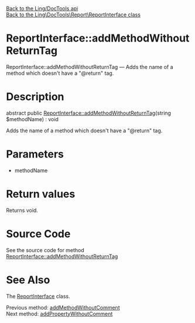 [Back to the Ling/DocTools api](https://github.com/lingtalfi/DocTools/blob/master/doc/api/Ling/DocTools.md)<br>
[Back to the Ling\DocTools\Report\ReportInterface class](https://github.com/lingtalfi/DocTools/blob/master/doc/api/Ling/DocTools/Report/ReportInterface.md)


ReportInterface::addMethodWithoutReturnTag
================



ReportInterface::addMethodWithoutReturnTag — Adds the name of a method which doesn't have a "@return" tag.




Description
================


abstract public [ReportInterface::addMethodWithoutReturnTag](https://github.com/lingtalfi/DocTools/blob/master/doc/api/Ling/DocTools/Report/ReportInterface/addMethodWithoutReturnTag.md)(string $methodName) : void




Adds the name of a method which doesn't have a "@return" tag.




Parameters
================


- methodName

    


Return values
================

Returns void.








Source Code
===========
See the source code for method [ReportInterface::addMethodWithoutReturnTag](https://github.com/lingtalfi/DocTools/blob/master/Report/ReportInterface.php#L225-L225)


See Also
================

The [ReportInterface](https://github.com/lingtalfi/DocTools/blob/master/doc/api/Ling/DocTools/Report/ReportInterface.md) class.

Previous method: [addMethodWithoutComment](https://github.com/lingtalfi/DocTools/blob/master/doc/api/Ling/DocTools/Report/ReportInterface/addMethodWithoutComment.md)<br>Next method: [addPropertyWithoutComment](https://github.com/lingtalfi/DocTools/blob/master/doc/api/Ling/DocTools/Report/ReportInterface/addPropertyWithoutComment.md)<br>

